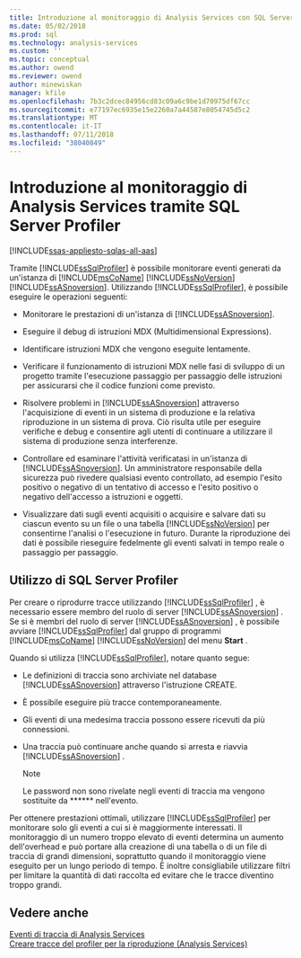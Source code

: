 ```yaml
---
title: Introduzione al monitoraggio di Analysis Services con SQL Server Profiler | Microsoft Docs
ms.date: 05/02/2018
ms.prod: sql
ms.technology: analysis-services
ms.custom: ''
ms.topic: conceptual
ms.author: owend
ms.reviewer: owend
author: minewiskan
manager: kfile
ms.openlocfilehash: 7b3c2dcec84956cd83c09a6c9be1d70975df67cc
ms.sourcegitcommit: e77197ec6935e15e2260a7a44587e8054745d5c2
ms.translationtype: MT
ms.contentlocale: it-IT
ms.lasthandoff: 07/11/2018
ms.locfileid: "38040849"
---
```

# <a name="introduction-to-monitoring-analysis-services-with-sql-server-profiler"></a>Introduzione al monitoraggio di Analysis Services tramite SQL Server Profiler
[!INCLUDE[ssas-appliesto-sqlas-all-aas](../../includes/ssas-appliesto-sqlas-all-aas.md)]

  Tramite [!INCLUDE[ssSqlProfiler](../../includes/sssqlprofiler-md.md)] è possibile monitorare eventi generati da un'istanza di [!INCLUDE[msCoName](../../includes/msconame-md.md)] [!INCLUDE[ssNoVersion](../../includes/ssnoversion-md.md)] [!INCLUDE[ssASnoversion](../../includes/ssasnoversion-md.md)]. Utilizzando [!INCLUDE[ssSqlProfiler](../../includes/sssqlprofiler-md.md)], è possibile eseguire le operazioni seguenti:  
  
-   Monitorare le prestazioni di un'istanza di [!INCLUDE[ssASnoversion](../../includes/ssasnoversion-md.md)].  
  
-   Eseguire il debug di istruzioni MDX (Multidimensional Expressions).  
  
-   Identificare istruzioni MDX che vengono eseguite lentamente.  
  
-   Verificare il funzionamento di istruzioni MDX nelle fasi di sviluppo di un progetto tramite l'esecuzione passaggio per passaggio delle istruzioni per assicurarsi che il codice funzioni come previsto.  
  
-   Risolvere problemi in [!INCLUDE[ssASnoversion](../../includes/ssasnoversion-md.md)] attraverso l'acquisizione di eventi in un sistema di produzione e la relativa riproduzione in un sistema di prova. Ciò risulta utile per eseguire verifiche e debug e consentire agli utenti di continuare a utilizzare il sistema di produzione senza interferenze.  
  
-   Controllare ed esaminare l'attività verificatasi in un'istanza di [!INCLUDE[ssASnoversion](../../includes/ssasnoversion-md.md)]. Un amministratore responsabile della sicurezza può rivedere qualsiasi evento controllato, ad esempio l'esito positivo o negativo di un tentativo di accesso e l'esito positivo o negativo dell'accesso a istruzioni e oggetti.  
  
-   Visualizzare dati sugli eventi acquisiti o acquisire e salvare dati su ciascun evento su un file o una tabella [!INCLUDE[ssNoVersion](../../includes/ssnoversion-md.md)] per consentirne l'analisi o l'esecuzione in futuro. Durante la riproduzione dei dati è possibile rieseguire fedelmente gli eventi salvati in tempo reale o passaggio per passaggio.  
  
## <a name="using-sql-server-profiler"></a>Utilizzo di SQL Server Profiler  
 Per creare o riprodurre tracce utilizzando [!INCLUDE[ssSqlProfiler](../../includes/sssqlprofiler-md.md)] , è necessario essere membro del ruolo di server [!INCLUDE[ssASnoversion](../../includes/ssasnoversion-md.md)] . Se si è membri del ruolo di server [!INCLUDE[ssASnoversion](../../includes/ssasnoversion-md.md)] , è possibile avviare [!INCLUDE[ssSqlProfiler](../../includes/sssqlprofiler-md.md)] dal gruppo di programmi [!INCLUDE[msCoName](../../includes/msconame-md.md)] [!INCLUDE[ssNoVersion](../../includes/ssnoversion-md.md)] del menu **Start** .  
  
 Quando si utilizza [!INCLUDE[ssSqlProfiler](../../includes/sssqlprofiler-md.md)], notare quanto segue:  
  
-   Le definizioni di traccia sono archiviate nel database [!INCLUDE[ssASnoversion](../../includes/ssasnoversion-md.md)] attraverso l'istruzione CREATE.  
  
-   È possibile eseguire più tracce contemporaneamente.  
  
-   Gli eventi di una medesima traccia possono essere ricevuti da più connessioni.  
  
-   Una traccia può continuare anche quando si arresta e riavvia [!INCLUDE[ssASnoversion](../../includes/ssasnoversion-md.md)] .  
  
    > [!NOTE]  
    >  Le password non sono rivelate negli eventi di traccia ma vengono sostituite da ****** nell'evento.  
  
 Per ottenere prestazioni ottimali, utilizzare [!INCLUDE[ssSqlProfiler](../../includes/sssqlprofiler-md.md)] per monitorare solo gli eventi a cui si è maggiormente interessati. Il monitoraggio di un numero troppo elevato di eventi determina un aumento dell'overhead e può portare alla creazione di una tabella o di un file di traccia di grandi dimensioni, soprattutto quando il monitoraggio viene eseguito per un lungo periodo di tempo. È inoltre consigliabile utilizzare filtri per limitare la quantità di dati raccolta ed evitare che le tracce diventino troppo grandi.  
  
## <a name="see-also"></a>Vedere anche  
 [Eventi di traccia di Analysis Services](../../analysis-services/trace-events/analysis-services-trace-events.md)   
 [Creare tracce del profiler per la riproduzione &#40;Analysis Services&#41;](../../analysis-services/instances/create-profiler-traces-for-replay-analysis-services.md)  
  
  
